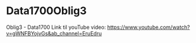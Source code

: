 # Data1700Oblig3
Oblig3 - Data1700
Link til youTube video: https://www.youtube.com/watch?v=gWNFBYojvGs&ab_channel=EruEdru
